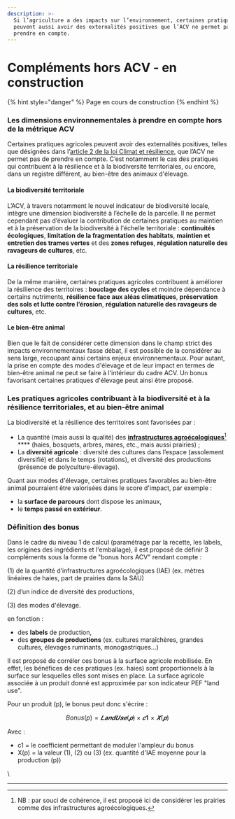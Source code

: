 ```yaml
---
description: >-
  Si l’agriculture a des impacts sur l’environnement, certaines pratiques
  peuvent aussi avoir des externalités positives que l’ACV ne permet pas de
  prendre en compte.
---
```


# Compléments hors ACV - en construction



{% hint style="danger" %}
Page en cours de construction
{% endhint %}

### Les dimensions environnementales à prendre en compte hors de la métrique ACV&#x20;

Certaines pratiques agricoles peuvent avoir des externalités positives, telles que désignées dans l’[article 2 de la loi Climat et résilience](https://www.legifrance.gouv.fr/jorf/article\_jo/JORFARTI000043956979), que l’ACV ne permet pas de prendre en compte. C’est notamment le cas des pratiques qui contribuent à la résilience et à la biodiversité territoriales, ou encore, dans un registre différent, au bien-être des animaux d'élevage.

#### La biodiversité territoriale&#x20;

L’ACV, à travers notamment le nouvel indicateur de biodiversité locale, intègre une dimension biodiversité à l’échelle de la parcelle. Il ne permet cependant pas d’évaluer la contribution de certaines pratiques au maintien et à la préservation de la biodiversité à l'échelle territoriale : **continuités écologiques**, **limitation de la fragmentation des habitats**, **maintien et entretien des trames vertes** et des **zones refuges**, **régulation naturelle des ravageurs de cultures**, etc.

#### La résilience territoriale&#x20;

De la même manière, certaines pratiques agricoles contribuent à améliorer la résilience des territoires : **bouclage des cycles** et moindre dépendance à certains nutriments, **résilience face aux aléas climatiques**, **préservation des sols et lutte contre l’érosion**, **régulation naturelle des ravageurs de cultures**, etc.&#x20;

#### Le bien-être animal

Bien que le fait de considérer cette dimension dans le champ strict des impacts environnementaux fasse débat, il est possible de la considérer au sens large, recoupant ainsi certains enjeux environnementaux. Pour autant, la prise en compte des modes d'élevage et de leur impact en termes de bien-être animal ne peut se faire à l'intérieur du cadre ACV. Un bonus favorisant certaines pratiques d'élevage peut ainsi être proposé.

### Les pratiques agricoles contribuant à la biodiversité et à la résilience territoriales, et au bien-être animal

La biodiversité et la résilience des territoires sont favorisées par :&#x20;

* La quantité (mais aussi la qualité) des [**infrastructures agroécologiques**](#user-content-fn-1)[^1] **** (haies, bosquets, arbres, mares, etc., mais aussi prairies) ;
* La **diversité agricole** : diversité des cultures dans l’espace (assolement diversifié) et dans le temps (rotations), et diversité des productions (présence de polyculture-élevage).

Quant aux modes d'élevage, certaines pratiques favorables au bien-être animal pourraient être valorisées dans le score d'impact, par exemple :

* la **surface de parcours** dont dispose les animaux,
* le **temps passé en extérieur**.

### Définition des bonus

Dans le cadre du niveau 1 de calcul (paramétrage par la recette, les labels, les origines des ingrédients et l'emballage), il est proposé de définir 3 compléments sous la forme de "bonus hors ACV" rendant compte :&#x20;

(1) de la quantité d’infrastructures agroécologiques (IAE) (ex. mètres linéaires de haies, part de prairies dans la SAU)

(2) d’un indice de diversité des productions,

(3) des modes d'élevage.

en fonction :&#x20;

* des **labels** de production,
* des **groupes de productions** (ex. cultures maraîchères, grandes cultures, élevages ruminants, monogastriques...)

Il est proposé de corréler ces bonus à la surface agricole mobilisée. En effet, les bénéfices de ces pratiques (ex. haies) sont proportionnels à la surface sur lesquelles elles sont mises en place. La surface agricole associée à un produit donné est approximée par son indicateur PEF "land use".

Pour un produit (p), le bonus peut donc s'écrire :&#x20;

$$
Bonus (p) = 𝑳𝒂𝒏𝒅𝑼𝒔𝒆(𝒑)×𝒄𝟏 ×𝑿(𝒑)
$$

Avec :&#x20;

* c1 = le coefficient permettant de moduler l'ampleur du bonus
* X(p) = la valeur (1), (2) ou (3) (ex. quantité d'IAE moyenne pour la production (p))



\


***



[^1]: NB : par souci de cohérence, il est proposé ici de considérer les prairies comme des infrastructures agroécologiques.
